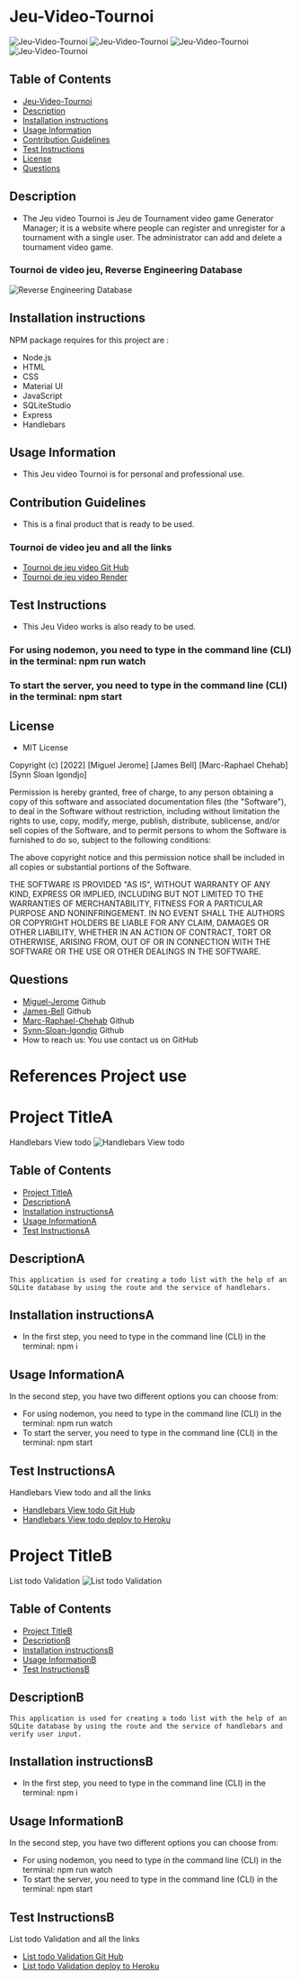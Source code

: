 # Jeu-Video-Tournoi

![Jeu-Video-Tournoi](./public/img/Acceuil.png)
![Jeu-Video-Tournoi](./public/img/Compte.png)
![Jeu-Video-Tournoi](./public/img/Admin-supprimer.png)
![Jeu-Video-Tournoi](./public/img/Admin-ajouter-tournoi.png)

## Table of Contents

- [Jeu-Video-Tournoi](#WhoYaGot)
- [Description](#Description)
- [Installation instructions](#Installation-instructions)
- [Usage Information](#Usage-Information)
- [Contribution Guidelines](#Contribution-Guidelines)
- [Test Instructions](#Test-Instructions)
- [License](#License)
- [Questions](#Questions)

## Description

- The Jeu video Tournoi is Jeu de Tournament video game Generator Manager; it is a website where people can register and unregister for a tournament with a single user. The administrator can add and delete a tournament video game.

### Tournoi de video jeu, Reverse Engineering Database

![Reverse Engineering Database](./public/img/ReverseEngineeringDiagramDatabase.png)

## Installation instructions

NPM package requires for this project are :

- Node.js
- HTML
- CSS
- Material UI
- JavaScript
- SQLiteStudio
- Express
- Handlebars

## Usage Information

- This Jeu video Tournoi is for personal and professional use.

## Contribution Guidelines

- This is a final product that is ready to be used.

### Tournoi de video jeu and all the links

- [Tournoi de jeu video Git Hub](https://github.com/MiguelJerome/Jeu-video-tournoi)
- [Tournoi de jeu video Render](https://jeuvideotournoi.onrender.com/connexion)

## Test Instructions

- This Jeu Video works is also ready to be used.

### For using nodemon, you need to type in the command line (CLI) in the terminal: npm run watch

### To start the server, you need to type in the command line (CLI) in the terminal: npm start

## License

- MIT License

Copyright (c) [2022] [Miguel Jerome] [James Bell] [Marc-Raphael Chehab] [Synn Sloan Igondjo]

Permission is hereby granted, free of charge, to any person obtaining a copy
of this software and associated documentation files (the "Software"), to deal
in the Software without restriction, including without limitation the rights
to use, copy, modify, merge, publish, distribute, sublicense, and/or sell
copies of the Software, and to permit persons to whom the Software is
furnished to do so, subject to the following conditions:

The above copyright notice and this permission notice shall be included in all
copies or substantial portions of the Software.

THE SOFTWARE IS PROVIDED "AS IS", WITHOUT WARRANTY OF ANY KIND, EXPRESS OR
IMPLIED, INCLUDING BUT NOT LIMITED TO THE WARRANTIES OF MERCHANTABILITY,
FITNESS FOR A PARTICULAR PURPOSE AND NONINFRINGEMENT. IN NO EVENT SHALL THE
AUTHORS OR COPYRIGHT HOLDERS BE LIABLE FOR ANY CLAIM, DAMAGES OR OTHER
LIABILITY, WHETHER IN AN ACTION OF CONTRACT, TORT OR OTHERWISE, ARISING FROM,
OUT OF OR IN CONNECTION WITH THE SOFTWARE OR THE USE OR OTHER DEALINGS IN THE
SOFTWARE.

## Questions

- [Miguel-Jerome](https://github.com/MiguelJerome/) Github
- [James-Bell](https://github.com/wikssjs) Github
- [Marc-Raphael-Chehab](https://github.com/MarcPharaoh) Github
- [Synn-Sloan-Igondjo](https://github.com/synnsloan) Github
- How to reach us: You use contact us on GitHub

# References Project use

# Project TitleA

Handlebars View todo
![Handlebars View todo](./public/img/Screenshot%202022-10-25%20143106.png)

## Table of Contents

- [Project TitleA](#Project-Title)
- [DescriptionA](#Description)
- [Installation instructionsA](#Installation-instructions)
- [Usage InformationA](#Usage-Information)
- [Test InstructionsA](#Test-Instructions)

## DescriptionA

    This application is used for creating a todo list with the help of an SQLite database by using the route and the service of handlebars.

## Installation instructionsA

- In the first step, you need to type in the command line (CLI) in the terminal: npm i

## Usage InformationA

In the second step, you have two different options you can choose from:

- For using nodemon, you need to type in the command line (CLI) in the terminal: npm run watch
- To start the server, you need to type in the command line (CLI) in the terminal: npm start

## Test InstructionsA

Handlebars View todo and all the links

- [Handlebars View todo Git Hub](https://github.com/MiguelJerome/handlebarsViewTodo)
- [Handlebars View todo deploy to Heroku](https://frozen-harbor-56299.herokuapp.com/)

# Project TitleB

List todo Validation
![List todo Validation](./public/img/Screenshot%202022-11-05%20234244.png)

## Table of Contents

- [Project TitleB](#Project-Title)
- [DescriptionB](#Description)
- [Installation instructionsB](#Installation-instructions)
- [Usage InformationB](#Usage-Information)
- [Test InstructionsB](#Test-Instructions)

## DescriptionB

    This application is used for creating a todo list with the help of an SQLite database by using the route and the service of handlebars and verify user input.

## Installation instructionsB

- In the first step, you need to type in the command line (CLI) in the terminal: npm i

## Usage InformationB

In the second step, you have two different options you can choose from:

- For using nodemon, you need to type in the command line (CLI) in the terminal: npm run watch
- To start the server, you need to type in the command line (CLI) in the terminal: npm start

## Test InstructionsB

List todo Validation and all the links

- [List todo Validation Git Hub](https://github.com/MiguelJerome/todo-valadation)
- [List todo Validation deploy to Heroku](https://damp-falls-38473.herokuapp.com/)
